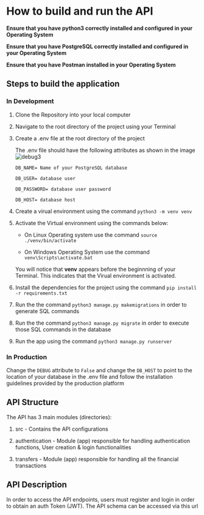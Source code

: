 # How to build and run the API

**Ensure that you have python3 correctly installed and configured in your Operating System**

**Ensure that you have PostgreSQL correctly installed and configured in your Operating System**

**Ensure that you have Postman installed in your Operating System**

## Steps to build the application

### In Development

1.  Clone the Repository into your local computer

2.  Navigate to the root directory of the project using your Terminal

3.  Create a .env file at the root directory of the project

    The .env file should have the following attributes as shown in the image
    ![debug3](https://user-images.githubusercontent.com/35394098/218056462-53673c9d-d978-4b9d-83ce-4d826cd786ce.png)

    `DB_NAME= Name of your PostgreSQL database`

    `DB_USER= database user`

    `DB_PASSWORD= database user password`

    `DB_HOST= database host`

4.  Create a virual environment using the command `python3 -m venv venv`

5.  Activate the Virtual environment using the commands below:

    - On Linux Operating system use the command `source ./venv/bin/activate`

    - On Windows Operating System use the command `venv\Scripts\activate.bat`

    You will notice that **venv** appears before the beginnning of your Terminal. This indicates that the Virual environment is activated.

6.  Install the dependencies for the project using the command `pip install -r requirements.txt`

7.  Run the the command `python3 manage.py makemigrations` in order to generate SQL commands

8.  Run the the command `python3 manage.py migrate` in order to execute those SQL commands in the database

9.  Run the app using the command `python3 manage.py runserver`

### In Production

Change the `DEBUG` attribute to `False` and change the `DB_HOST` to point to the location of your database in the .env file and follow the installation guidelines provided by the production platform

## API Structure

The API has 3 main modules (directories):

1. src - Contains the API configurations

2. authentication - Module (app) responsible for handling authentication functions, User creation & login functionalities

3. transfers - Module (app) responsible for handling all the financial transactions


## API Description


In order to access the API endpoints, users must register and login in order to obtain an auth Token (JWT).
The API schema can be accessed via this url [][def]


[def]: http://localhost:8000/schema